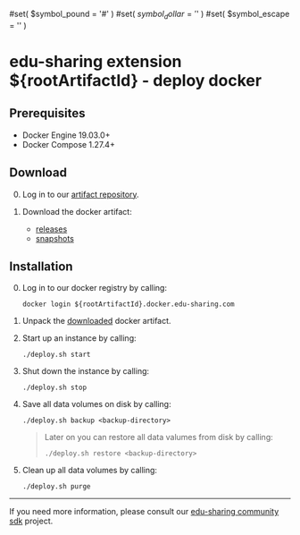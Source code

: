 #set( $symbol_pound = '#' )
#set( $symbol_dollar = '$' )
#set( $symbol_escape = '\' )

# edu-sharing extension ${rootArtifactId} - deploy docker

Prerequisites
-------------

- Docker Engine 19.03.0+
- Docker Compose 1.27.4+ 

Download
--------

0. Log in to our [artifact repository](https://artifacts.edu-sharing.com).

1. Download the docker artifact:

   * [releases](https://artifacts.edu-sharing.com/#browse/browse:extension-${rootArtifactId}-releases:org%2Fedu_sharing%2Fedu_sharing-extension-${rootArtifactId}-deploy-docker-deploy)
   * [snapshots](https://artifacts.edu-sharing.com/#browse/browse:extension-${rootArtifactId}-snapshots:org%2Fedu_sharing%2Fedu_sharing-extension-${rootArtifactId}-deploy-docker-deploy)

Installation
------------

0. Log in to our docker registry by calling:

   ```
   docker login ${rootArtifactId}.docker.edu-sharing.com
   ```

1. Unpack the [downloaded](#download) docker artifact.
 
2. Start up an instance by calling:

   ```
   ./deploy.sh start
   ```
  
3. Shut down the instance by calling:

   ```
   ./deploy.sh stop
   ```
  
4. Save all data volumes on disk by calling:

   ```
   ./deploy.sh backup <backup-directory>
   ```
   
   > Later on you can restore all data valumes from disk by calling:
   > ```
   > ./deploy.sh restore <backup-directory>
   > ```
   
5. Clean up all data volumes by calling:

   ```
   ./deploy.sh purge
   ```

---
If you need more information, please consult our [edu-sharing community sdk](https://scm.edu-sharing.com/edu-sharing-community/edu-sharing-community-sdk) project.
